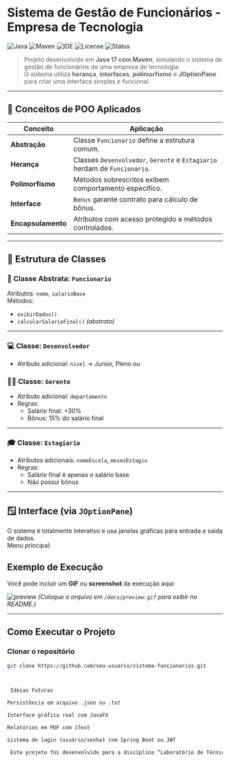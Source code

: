 # Sistema de Gestão de Funcionários - Empresa de Tecnologia

![Java](https://img.shields.io/badge/Java-17-red?logo=java)
![Maven](https://img.shields.io/badge/Maven-Build-blue?logo=apachemaven)
![IDE](https://img.shields.io/badge/IDE-IntelliJ%20IDEA%202025.2-black?logo=intellijidea)
![License](https://img.shields.io/badge/license-Educational-green)
![Status](https://img.shields.io/badge/status-Completed-success)

> Projeto desenvolvido em **Java 17 com Maven**, simulando o sistema de gestão de funcionários de uma empresa de tecnologia.  
> O sistema utiliza **herança**, **interfaces**, **polimorfismo** e **JOptionPane** para criar uma interface simples e funcional.

---

## 🧠 Conceitos de POO Aplicados

| Conceito | Aplicação |
|-----------|------------|
| **Abstração** | Classe `Funcionario` define a estrutura comum. |
| **Herança** | Classes `Desenvolvedor`, `Gerente` e `Estagiario` herdam de `Funcionario`. |
| **Polimorfismo** | Métodos sobrescritos exibem comportamento específico. |
| **Interface** | `Bonus` garante contrato para cálculo de bônus. |
| **Encapsulamento** | Atributos com acesso protegido e métodos controlados. |

---

## 🧩 Estrutura de Classes

### 🧱 Classe Abstrata: `Funcionario`
Atributos: `nome`, `salarioBase`  
Métodos:  
- `exibirDados()`  
- `calcularSalarioFinal()` *(abstrato)*

---

### 💻 Classe: `Desenvolvedor`
- Atributo adicional: `nivel` → Junior, Pleno ou
### 🧑‍🏫 Classe: `Gerente`
- Atributo adicional: `departamento`
- Regras:
  - Salário final: +30%
  - Bônus: 15% do salário final

---

### 🎓 Classe: `Estagiario`
- Atributos adicionais: `nomeEscola`, `mesesEstagio`
- Regras:
  - Salário final é apenas o salário base
  - Não possui bônus

---

## 🪟 Interface (via `JOptionPane`)

O sistema é totalmente interativo e usa janelas gráficas para entrada e saída de dados.  
Menu principal:



##  Exemplo de Execução

Você pode incluir um **GIF** ou **screenshot** da execução aqui:

![preview](docs/preview.gif)
*(Coloque o arquivo em `/docs/preview.gif` para exibir no README.)*

---

##  Como Executar o Projeto

###  Clonar o repositório
```bash
git clone https://github.com/seu-usuario/sistema-funcionarios.git

 

 Ideias Futuras

Persistência em arquivo .json ou .txt

Interface gráfica real com JavaFX

Relatórios em PDF com iText

Sistema de login (usuário/senha) com Spring Boot ou JWT

 Este projeto foi desenvolvido para a disciplina “Laboratório de Técnicas de Programação Orientada a Objetos”, ministrada pela professora Débora Pereira Coura.
